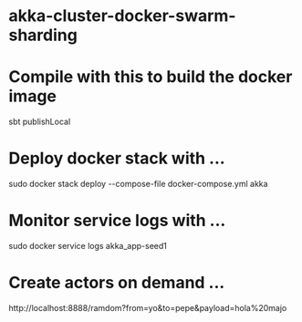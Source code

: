 # akka-cluster-docker-swarm-sharding

# Compile with this to build the docker image
sbt publishLocal

# Deploy docker stack with ...
sudo docker stack deploy --compose-file docker-compose.yml akka

# Monitor service logs with ...
sudo docker service logs akka_app-seed1

# Create actors on demand ...

http://localhost:8888/ramdom?from=yo&to=pepe&payload=hola%20majo


